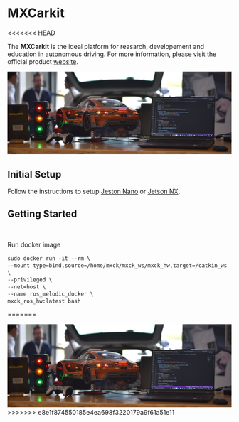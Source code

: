 # MXCarkit
<<<<<<< HEAD

The **MXCarkit** is the ideal platform for reasarch, developement and education in autonomous driving. For more information, please visit the official product [website](https://mdynamix.de/mx-academy-training/mxcarkit/).

<img src="images/mxcarkit_setup.jpeg" title="MXCarkit" width="800">

</br>

## Initial Setup
Follow the instructions to setup [Jeston Nano](https://developer.nvidia.com/embedded/learn/get-started-jetson-nano-devkit) or [Jetson NX](https://developer.nvidia.com/embedded/learn/get-started-jetson-xavier-nx-devkit).
</br>

## Getting Started

</br>

Run docker image
```
sudo docker run -it --rm \
--mount type=bind,source=/home/mxck/mxck_ws/mxck_hw,target=/catkin_ws \
--privileged \
--net=host \
--name ros_melodic_docker \
mxck_ros_hw:latest bash
```
=======
 
<img src="images/mxcarkit_setup.jpeg" title="MXCarkit" width="1000">
>>>>>>> e8e1f874550185e4ea698f3220179a9f61a51e11
